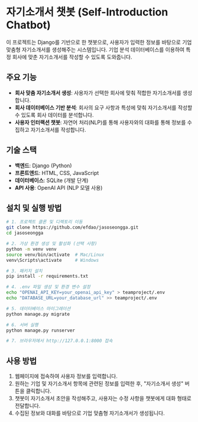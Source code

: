 # 자기소개서 챗봇 (Self-Introduction Chatbot)

이 프로젝트는 Django를 기반으로 한 챗봇으로, 사용자가 입력한 정보를 바탕으로 기업 맞춤형 자기소개서를 생성해주는 시스템입니다. 기업 분석 데이터베이스를 이용하여 특정 회사에 맞춘 자기소개서를 작성할 수 있도록 도와줍니다.

## 주요 기능

- **회사 맞춤 자기소개서 생성**: 사용자가 선택한 회사에 맞춰 적합한 자기소개서를 생성합니다.
- **회사 데이터베이스 기반 분석**: 회사의 요구 사항과 특성에 맞춰 자기소개서를 작성할 수 있도록 회사 데이터를 분석합니다.
- **사용자 인터랙션 챗봇**: 자연어 처리(NLP)를 통해 사용자와의 대화를 통해 정보를 수집하고 자기소개서를 작성합니다.

## 기술 스택

- **백엔드**: Django (Python)
- **프론트엔드**: HTML, CSS, JavaScript
- **데이터베이스**: SQLite (개발 단계)
- **API 사용**: OpenAI API (NLP 모델 사용)

## 설치 및 실행 방법

```bash
# 1. 프로젝트 클론 및 디렉토리 이동
git clone https://github.com/efdao/jasoseongga.git
cd jasoseongga

# 2. 가상 환경 생성 및 활성화 (선택 사항)
python -m venv venv
source venv/bin/activate  # Mac/Linux
venv\Scripts\activate     # Windows

# 3. 패키지 설치
pip install -r requirements.txt

# 4. .env 파일 생성 및 환경 변수 설정
echo "OPENAI_API_KEY=your_openai_api_key" > teamproject/.env
echo "DATABASE_URL=your_database_url" >> teamproject/.env

# 5. 데이터베이스 마이그레이션
python manage.py migrate

# 6. 서버 실행
python manage.py runserver

# 7. 브라우저에서 http://127.0.0.1:8000 접속
```

## 사용 방법

1. 웹페이지에 접속하여 사용자 정보를 입력합니다.
2. 원하는 기업 및 자기소개서 항목에 관련된 정보를 입력한 후, "자기소개서 생성" 버튼을 클릭합니다.
3. 챗봇이 자기소개서 초안을 작성해주고, 사용자는 수정 사항을 챗봇에게 대화 형태로 전달합니다.
4. 수집된 정보와 대화를 바탕으로 기업 맞춤형 자기소개서가 생성됩니다.
